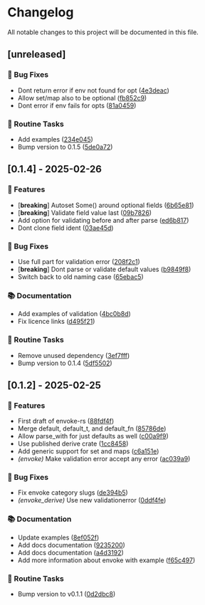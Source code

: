 # Changelog

All notable changes to this project will be documented in this file.

## [unreleased]

### 🐛 Bug Fixes

- Dont return error if env not found for opt ([4e3deac](https://github.com/sbr075/envoke-rs/commit/4e3deacfd55ea299f3a131b9b05dd6a7af930dc3))
- Allow set/map also to be optional ([fb852c9](https://github.com/sbr075/envoke-rs/commit/fb852c94a1ddcd4151ff23499254674fcab88527))
- Dont error if env fails for opts ([81a0459](https://github.com/sbr075/envoke-rs/commit/81a0459e1515260032643522411c382bb7b44adb))

### 🧹 Routine Tasks

- Add examples ([234e045](https://github.com/sbr075/envoke-rs/commit/234e045de5cc9c47067ef727a321b932c978caa0))
- Bump version to 0.1.5 ([5de0a72](https://github.com/sbr075/envoke-rs/commit/5de0a7242e343449a04203cf1b18774da9ea9bc6))

## [0.1.4] - 2025-02-26

### 🚀 Features

- [**breaking**] Autoset Some() around optional fields ([6b65e81](https://github.com/sbr075/envoke-rs/commit/6b65e81a90dd5f028c573bad64ddbcee77085e5d))
- [**breaking**] Validate field value last ([09b7826](https://github.com/sbr075/envoke-rs/commit/09b7826ec8ccf16d770837e3c4698ec5aad35d75))
- Add option for validating before and after parse ([ed6b817](https://github.com/sbr075/envoke-rs/commit/ed6b8174fd4c8a9f717dcef85f6b4c4ba4347956))
- Dont clone field ident ([03ae45d](https://github.com/sbr075/envoke-rs/commit/03ae45daf2c6d954f6c593d2f5b508bf023cd241))

### 🐛 Bug Fixes

- Use full part for validation error ([208f2c1](https://github.com/sbr075/envoke-rs/commit/208f2c1b167815c10f8d710600d6d70498fe90c3))
- [**breaking**] Dont parse or validate default values ([b9849f8](https://github.com/sbr075/envoke-rs/commit/b9849f860b871b66ae900895619d0d2cfa24a631))
- Switch back to old naming case ([65ebac5](https://github.com/sbr075/envoke-rs/commit/65ebac5247d6bc862b52d12779a6f97d81289b47))

### 📚 Documentation

- Add examples of validation ([4bc0b8d](https://github.com/sbr075/envoke-rs/commit/4bc0b8da1e8d7c57ff8985df3fdd57f4e7c92812))
- Fix licence links ([d495f21](https://github.com/sbr075/envoke-rs/commit/d495f21ded2c374a14f263387ab72e43d6c73035))

### 🧹 Routine Tasks

- Remove unused dependency ([3ef7fff](https://github.com/sbr075/envoke-rs/commit/3ef7fff5133080b90183c8e231b179f78d1e8a1f))
- Bump version to 0.1.4 ([5df5502](https://github.com/sbr075/envoke-rs/commit/5df55024ccd6b9aaf9d6eceb8c444e39d13c9088))

## [0.1.2] - 2025-02-25

### 🚀 Features

- First draft of envoke-rs ([88fdf4f](https://github.com/sbr075/envoke-rs/commit/88fdf4fd8ac9cfa96c0fb0558415ff9ab2ad4e1e))
- Merge default, default_t, and default_fn ([85786de](https://github.com/sbr075/envoke-rs/commit/85786de78dc3809a6d9f3925b66f0c1012b13fbb))
- Allow parse_with for just defaults as well ([c00a9f9](https://github.com/sbr075/envoke-rs/commit/c00a9f94c54cb8692913c567be228903d59d7716))
- Use published derive crate ([1cc8458](https://github.com/sbr075/envoke-rs/commit/1cc8458dbea0e7023fc8fe223ced2a30f0eaa74b))
- Add generic support for set and maps ([c6a151e](https://github.com/sbr075/envoke-rs/commit/c6a151eb3409452fd660a29fa2470a8a4bbd92f8))
- *(envoke)* Make validation error accept any error ([ac039a9](https://github.com/sbr075/envoke-rs/commit/ac039a9d14a9431083d1be83240ac4cf6a092da4))

### 🐛 Bug Fixes

- Fix envoke category slugs ([de394b5](https://github.com/sbr075/envoke-rs/commit/de394b5c6c85c365163eaee2c985a0635e0e224e))
- *(envoke_derive)* Use new validationerror ([0ddf4fe](https://github.com/sbr075/envoke-rs/commit/0ddf4fe21f9d3330308d8068eddc5e4b4a5aebc3))

### 📚 Documentation

- Update examples ([8ef052f](https://github.com/sbr075/envoke-rs/commit/8ef052fa7cbe3be460bdd6a4f2d87947d071fc64))
- Add docs documentation ([9235200](https://github.com/sbr075/envoke-rs/commit/92352000153964c8614984232dcd5949cc9e79ec))
- Add docs documentation ([a4d3192](https://github.com/sbr075/envoke-rs/commit/a4d3192f4b3bc104d9e12c989103d7679404d633))
- Add more information about envoke with example ([f65c497](https://github.com/sbr075/envoke-rs/commit/f65c497081009b212007e7b1771595a9ced6151e))

### 🧹 Routine Tasks

- Bump version to v0.1.1 ([0d2dbc8](https://github.com/sbr075/envoke-rs/commit/0d2dbc8512b2036849ff9d956331c145eebc28b2))

